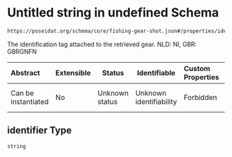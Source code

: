 # Untitled string in undefined Schema

```txt
https://poseidat.org/schema/core/fishing-gear-shot.json#/properties/identifier
```

The identification tag attached to the retrieved gear. NLD: NI, GBR: GBRGNFN


| Abstract            | Extensible | Status         | Identifiable            | Custom Properties | Additional Properties | Access Restrictions | Defined In                                                                             |
| :------------------ | ---------- | -------------- | ----------------------- | :---------------- | --------------------- | ------------------- | -------------------------------------------------------------------------------------- |
| Can be instantiated | No         | Unknown status | Unknown identifiability | Forbidden         | Allowed               | none                | [fishing-gear-shot.json\*](schemas/core/fishing-gear-shot.json "open original schema") |

## identifier Type

`string`
